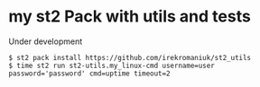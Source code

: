 # my st2 Pack with utils and tests

Under development

```
$ st2 pack install https://github.com/irekromaniuk/st2_utils
$ time st2 run st2-utils.my_linux-cmd username=user password='password' cmd=uptime timeout=2
```